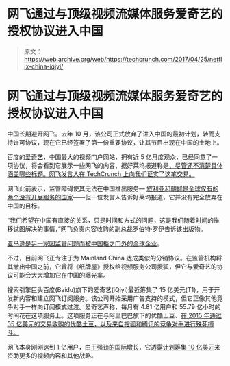 # 网飞通过与顶级视频流媒体服务爱奇艺的授权协议进入中国

> 原文：<https://web.archive.org/web/https://techcrunch.com/2017/04/25/netflix-china-iqiyi/>

# 网飞通过与顶级视频流媒体服务爱奇艺的授权协议进入中国

中国长期避开网飞。去年 10 月，该公司正式放弃了进入中国的最初计划，转而支持许可协议，现在它已经签署了第一份重要协议，让其节目出现在中国的土地上。

百度的[爱奇艺](https://web.archive.org/web/20230404045711/http://www.iqiyi.com/)，中国最大的视频门户网站，拥有近 5 亿月度观众，已经同意了一项协议，将会看到它展示一些网飞的内容，据好莱坞报道称是[，尽管还不清楚具体涵盖哪些标题。网飞发言人在 TechCrunch 上向我们证实了这笔交易。](https://web.archive.org/web/20230404045711/http://www.hollywoodreporter.com/news/netflix-signs-licensing-deal-chinas-iqiyi-997071)

网飞此前表示，监管障碍使其无法在中国推出服务— [叙利亚和朝鲜是全球仅有的两个没有开展服务的国家](https://web.archive.org/web/20230404045711/https://techcrunch.com/2016/01/06/netflix-finally-goes-global/)——但一位发言人告诉好莱坞报道，它并没有完全放弃在中国的目标。

“我们希望在中国有直接的关系，只是时间和方式的问题，这是我们随着时间的推移试图解决的事情，”网飞负责内容收购的副总裁罗伯特·罗伊告诉该出版物。

[亚马逊是另一家因监管问题而被中国拒之门外的全球企业](https://web.archive.org/web/20230404045711/https://techcrunch.com/2016/12/14/prime-video-global/)。

不过，目前网飞正专注于为 Mainland China 达成类似的分销协议。在监管机构将其撤出中国之前，它曾将《纸牌屋》授权给视频服务公司搜狐，但它与爱奇艺的协议可能会大大增加它在中国的曝光率。

搜索引擎巨头百度(Baidu)旗下的爱奇艺(iQiyi)最近筹集了 15 亿美元(T1)，用于开发新内容和建立网飞订阅服务。该公司开始采用广告支持的模式，但它正像其他竞争对手一样向订阅模式过渡。爱奇艺声称，每月有 4.81 亿用户和 55.79 亿小时的时间花在这项服务上。这项服务正在与阿里巴巴旗下的优酷土豆、[在 2015 年通过 35 亿美元的交易收购的优酷土豆，以及来自搜狐和腾讯的竞争对手进行殊死搏斗。](https://web.archive.org/web/20230404045711/https://techcrunch.com/2015/10/16/alibaba-to-buy-youku-tudou-in-deal-valuing-chinas-youtube-at-4-2b/)

网飞本身刚刚达到 1 亿用户，[由于强劲的国际增长](https://web.archive.org/web/20230404045711/https://techcrunch.com/2017/04/17/netflix-misses-its-growth-targets-but-expects-more-than-100m-subscribers-next-quarter/)，它[透露计划筹集 10 亿美元](https://web.archive.org/web/20230404045711/https://techcrunch.com/2017/04/24/netflix-to-raise-1-billion-in-foreign-debt-financing-for-content-and-more/)来资助更多的视频内容和其他战略。